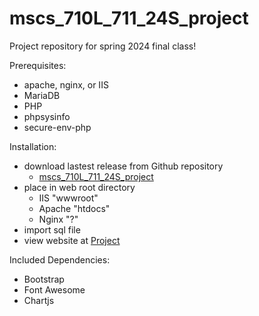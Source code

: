 # mscs_710L_711_24S_project
Project repository for spring 2024 final class!


Prerequisites:
  - apache, nginx, or IIS
  - MariaDB
  - PHP
  - phpsysinfo
  - secure-env-php
  
Installation:
  - download lastest release from Github repository
    - [mscs_710L_711_24S_project](https://github.com/klyon0517/mscs_710L_711_24S_project)
  - place in web root directory
    - IIS "wwwroot"
    - Apache "htdocs"
    - Nginx "?"
  - import sql file 
  - view website at [Project](http://3.135.19.80/)
    
Included Dependencies:
  - Bootstrap
  - Font Awesome
  - Chartjs